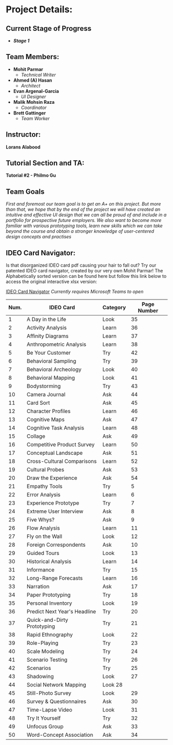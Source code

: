# Project Details:

## Current Stage of Progress 
* **_Stage 1_**

## Team Members:
* **Mohit Parmar**
  * _Technical Writer_
* **Ahmed (A) Hasan**
  * _Architect_ 
* **Evan Argenal-Garcia**
  * _UI Designer_ 
* **Malik Mohsin Raza**
  * _Coordinator_
* **Brett Gattinger**
  * _Team Worker_

## Instructor:
**Lorans Alabood**

## Tutorial Section and TA:
**Tutorial #2 - Philmo Gu**

## Team Goals
_First and foremost our team goal is to get an A+ on this project. But more than that, we hope that by the end of the project we will have created an intuitive and effective UI design that we can all be proud of and include in a portfolio for prospective future employers. We also want to become more familiar with various prototyping tools, learn new skills which we can take beyond the course and obtain a stronger knowledge of user-centered design concepts and practises_

## IDEO Card Navigator:
Is that disorganized IDEO card pdf causing your hair to fall out? Try our patented IDEO card navigator, created by our very own Mohit Parmar! The Alphabetically sorted version can be found here but follow this link below to access the original interactive xlsx version:  

[IDEO Card Navigator](https://teams.microsoft.com/l/file/4d4a746f-2c14-456d-84b6-6f25169f2f93?tenantId=c609a0ec-a5e3-4631-9686-192280bd9151&fileType=xlsx&objectUrl=https%3A%2F%2Fuofc.sharepoint.com%2Fsites%2FGrpO365_Science_ComputerScience_CPSC481F2020-Tut02%2FShared%20Documents%2FTut02%2FIDEO_NAV.xlsx&baseUrl=https%3A%2F%2Fuofc.sharepoint.com%2Fsites%2FGrpO365_Science_ComputerScience_CPSC481F2020-Tut02&serviceName=teams&threadId=19:70123cd6f5af4fd68448d9726560593e@thread.tacv2&messageId=1601589377149&groupId=a2fba69d-0c90-4822-8685-b448c380ddbe) _Currently requires Microsoft Teams to open_

Num. | IDEO Card | Category | Page Number
---- | --------- | -------- | -----------
1 | A Day in the Life | Look | 35
2 | Activity Analysis | Learn | 36
3 | Affinity Diagrams | Learn | 37
4 | Anthropometric Analysis | Learn | 38 
5 | Be Your Customer | Try | 42
6 | Behavioral Sampling | Try | 39
7 | Behavioral Archeology | Look | 40
8 | Behavioral Mapping | Look | 41
9 | Bodystorming | Try | 43 
10 | Camera Journal | Ask | 44
11 | Card Sort | Ask | 45
12 | Character Profiles | Learn | 46
13 | Cognitive Maps | Ask | 47
14 | Cognitive Task Analysis | Learn | 48
15 | Collage | Ask | 49
16 | Competitive Product Survey | Learn | 50
17 | Conceptual Landscape | Ask | 51
18 | Cross-Cultural Comparisons | Learn | 52
19 | Cultural Probes | Ask | 53
20 | Draw the Experience | Ask | 54
21 | Empathy Tools | Try | 5
22 | Error Analysis | Learn | 6
23 | Experience Prototype | Try | 7
24 | Extreme User Interview | Ask | 8
25 | Five Whys? | Ask | 9
26 | Flow Analysis | Learn | 11
27 | Fly on the Wall | Look | 12
28 | Foreign Correspondents | Ask | 10
29 | Guided Tours | Look | 13
30 | Historical Analysis | Learn | 14
31 | Informance | Try | 15
32 | Long-Range Forecasts | Learn | 16
33 | Narration | Ask | 17
34 | Paper Prototyping | Try | 18
35 | Personal Inventory | Look | 19
36 | Predict Next Year's Headline | Try | 20 
37 | Quick-and-Dirty Prototyping | Try | 21
38 | Rapid Ethnography | Look | 22
39 | Role-Playing | Try | 23 
40 | Scale Modeling | Try | 24 
41 | Scenario Testing | Try | 26
42 | Scenarios | Try | 25 
43 | Shadowing | Look | 27
44 | Social Network Mapping | Look 28
45 | Still-Photo Survey | Look | 29 
46 | Survey & Questionnaires | Ask | 30
47 | Time-Lapse Video | Look | 31
48 | Try It Yourself | Try | 32 
49 | Unfocus Group | Ask | 33 
50 | Word-Concept Association | Ask | 34 
